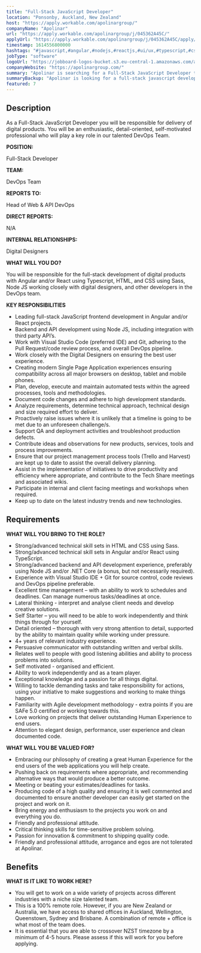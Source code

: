 ```yaml
---
title: "Full-Stack JavaScript Developer"
location: "Ponsonby, Auckland, New Zealand"
host: "https://apply.workable.com/apolinargroup/"
companyName: "Apolinar"
url: "https://apply.workable.com/apolinargroup/j/045362A45C/"
applyUrl: "https://apply.workable.com/apolinargroup/j/045362A45C/apply/"
timestamp: 1614556800000
hashtags: "#javascript,#angular,#nodejs,#reactjs,#ui/ux,#typescript,#css,#html,#management,#git"
jobType: "software"
logoUrl: "https://jobboard-logos-bucket.s3.eu-central-1.amazonaws.com/apolinar"
companyWebsite: "https://apolinargroup.com/"
summary: "Apolinar is searching for a Full-Stack JavaScript Developer that has 4+ years of relevant industry experience."
summaryBackup: "Apolinar is looking for a full-stack javascript developer that has experience in: #javascript, #reactjs, #angular."
featured: 7
---
```


## Description

As a Full-Stack JavaScript Developer you will be responsible for delivery of digital products. You will be an enthusiastic, detail-oriented, self-motivated professional who will play a key role in our talented DevOps Team.

**POSITION:**

Full-Stack Developer

**TEAM:**

DevOps Team

**REPORTS TO:**

Head of Web & API DevOps

**DIRECT REPORTS:**

N/A

**INTERNAL RELATIONSHIPS:**

Digital Designers

**WHAT WILL YOU DO?**

You will be responsible for the full-stack development of digital products with Angular and/or React using Typescript, HTML, and CSS using Sass, Node JS working closely with digital designers, and other developers in the DevOps team.

**KEY RESPONSIBILITIES**

*   Leading full-stack JavaScript frontend development in Angular and/or React projects.
*   Backend and API development using Node JS, including integration with third party API’s.
*   Work with Visual Studio Code (preferred IDE) and Git, adhering to the Pull Request/code review process, and overall DevOps pipeline.
*   Work closely with the Digital Designers on ensuring the best user experience.
*   Creating modern Single Page Application experiences ensuring compatibility across all major browsers on desktop, tablet and mobile phones.
*   Plan, develop, execute and maintain automated tests within the agreed processes, tools and methodologies.
*   Document code changes and adhere to high development standards.
*   Analyze requirements, determine technical approach, technical design and size required effort to deliver.
*   Proactively raise issues where it is unlikely that a timeline is going to be met due to an unforeseen challenge/s.
*   Support QA and deployment activities and troubleshoot production defects.
*   Contribute ideas and observations for new products, services, tools and process improvements.
*   Ensure that our project management process tools (Trello and Harvest) are kept up to date to assist the overall delivery planning.
*   Assist in the implementation of initiatives to drive productivity and efficiency where appropriate, and contribute to the Tech Share meetings and associated wikis.
*   Participate in internal and client facing meetings and workshops when required.
*   Keep up to date on the latest industry trends and new technologies.

## Requirements

**WHAT WILL YOU BRING TO THE ROLE?**

*   Strong/advanced technical skill sets in HTML and CSS using Sass.
*   Strong/advanced technical skill sets in Angular and/or React using TypeScript.
*   Strong/advanced backend and API development experience, preferably using Node JS and/or .NET Core (a bonus, but not necessarily required).
*   Experience with Visual Studio IDE + Git for source control, code reviews and DevOps pipeline preferable.
*   Excellent time management – with an ability to work to schedules and deadlines. Can manage numerous tasks/deadlines at once.
*   Lateral thinking - interpret and analyse client needs and develop creative solutions.
*   Self Starter – you will need to be able to work independently and think things through for yourself.
*   Detail oriented – thorough with very strong attention to detail, supported by the ability to maintain quality while working under pressure.
*   4+ years of relevant industry experience.
*   Persuasive communicator with outstanding written and verbal skills.
*   Relates well to people with good listening abilities and ability to process problems into solutions.
*   Self motivated - organised and efficient.
*   Ability to work independently and as a team player.
*   Exceptional knowledge and a passion for all things digital.
*   Willing to tackle demanding tasks and take responsibility for actions, using your initiative to make suggestions and working to make things happen.
*   Familiarity with Agile development methodology - extra points if you are SAFe 5.0 certified or working towards this.
*   Love working on projects that deliver outstanding Human Experience to end users.
*   Attention to elegant design, performance, user experience and clean documented code.

**WHAT WILL YOU BE VALUED FOR?**

*   Embracing our philosophy of creating a great Human Experience for the end users of the web applications you will help create.
*   Pushing back on requirements where appropriate, and recommending alternative ways that would produce a better outcome.
*   Meeting or beating your estimates/deadlines for tasks.
*   Producing code of a high quality and ensuring it is well commented and documented to ensure another developer can easily get started on the project and work on it.
*   Bring energy and enthusiasm to the projects you work on and everything you do.
*   Friendly and professional attitude.
*   Critical thinking skills for time-sensitive problem solving.
*   Passion for innovation & commitment to shipping quality code.
*   Friendly and professional attitude, arrogance and egos are not tolerated at Apolinar.

## Benefits

**WHAT IS IT LIKE TO WORK HERE?**

*   You will get to work on a wide variety of projects across different industries with a niche size talented team.
*   This is a 100% remote role. However, if you are New Zealand or Australia, we have access to shared offices in Auckland, Wellington, Queenstown, Sydney and Brisbane. A combination of remote + office is what most of the team does.
*   It is essential that you are able to crossover NZST timezone by a minimum of 4-5 hours. Please assess if this will work for you before applying.
